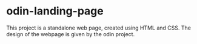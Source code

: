 # odin-landing-page
This project is a standalone web page, created using HTML and CSS.
The design of the webpage is given by the odin project.
